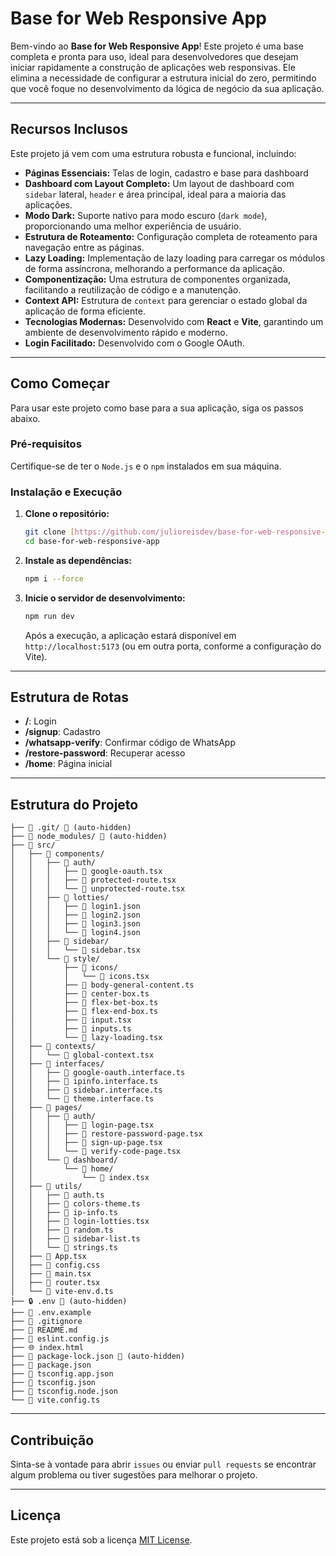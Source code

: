 # Base for Web Responsive App

Bem-vindo ao **Base for Web Responsive App**! Este projeto é uma base completa e pronta para uso, ideal para desenvolvedores que desejam iniciar rapidamente a construção de aplicações web responsivas. Ele elimina a necessidade de configurar a estrutura inicial do zero, permitindo que você foque no desenvolvimento da lógica de negócio da sua aplicação.

---

## Recursos Inclusos

Este projeto já vem com uma estrutura robusta e funcional, incluindo:

- **Páginas Essenciais:** Telas de login, cadastro e base para dashboard
- **Dashboard com Layout Completo:** Um layout de dashboard com `sidebar` lateral, `header` e área principal, ideal para a maioria das aplicações.
- **Modo Dark:** Suporte nativo para modo escuro (`dark mode`), proporcionando uma melhor experiência de usuário.
- **Estrutura de Roteamento:** Configuração completa de roteamento para navegação entre as páginas.
- **Lazy Loading:** Implementação de lazy loading para carregar os módulos de forma assíncrona, melhorando a performance da aplicação.
- **Componentização:** Uma estrutura de componentes organizada, facilitando a reutilização de código e a manutenção.
- **Context API:** Estrutura de `context` para gerenciar o estado global da aplicação de forma eficiente.
- **Tecnologias Modernas:** Desenvolvido com **React** e **Vite**, garantindo um ambiente de desenvolvimento rápido e moderno.
- **Login Facilitado:** Desenvolvido com o Google OAuth.

---

## Como Começar

Para usar este projeto como base para a sua aplicação, siga os passos abaixo.

### Pré-requisitos

Certifique-se de ter o `Node.js` e o `npm` instalados em sua máquina.

### Instalação e Execução

1. **Clone o repositório:**

    ```bash
    git clone [https://github.com/julioreisdev/base-for-web-responsive-app.git](https://github.com/julioreisdev/base-for-web-responsive-app.git)
    cd base-for-web-responsive-app
    ```

2. **Instale as dependências:**

    ```bash
    npm i --force
    ```

3. **Inicie o servidor de desenvolvimento:**

    ```bash
    npm run dev
    ```

    Após a execução, a aplicação estará disponível em `http://localhost:5173` (ou em outra porta, conforme a configuração do Vite).

---

## Estrutura de Rotas

- **/**: Login
- **/signup**: Cadastro
- **/whatsapp-verify**: Confirmar código de WhatsApp
- **/restore-password**: Recuperar acesso
- **/home**: Página inicial

---

## Estrutura do Projeto

```
├── 📁 .git/ 🚫 (auto-hidden)
├── 📁 node_modules/ 🚫 (auto-hidden)
├── 📁 src/
│   ├── 📁 components/
│   │   ├── 📁 auth/
│   │   │   ├── 📄 google-oauth.tsx
│   │   │   ├── 📄 protected-route.tsx
│   │   │   └── 📄 unprotected-route.tsx
│   │   ├── 📁 lotties/
│   │   │   ├── 📄 login1.json
│   │   │   ├── 📄 login2.json
│   │   │   ├── 📄 login3.json
│   │   │   └── 📄 login4.json
│   │   ├── 📁 sidebar/
│   │   │   └── 📄 sidebar.tsx
│   │   └── 📁 style/
│   │       ├── 📁 icons/
│   │       │   └── 📄 icons.tsx
│   │       ├── 📄 body-general-content.ts
│   │       ├── 📄 center-box.ts
│   │       ├── 📄 flex-bet-box.ts
│   │       ├── 📄 flex-end-box.ts
│   │       ├── 📄 input.tsx
│   │       ├── 📄 inputs.ts
│   │       └── 📄 lazy-loading.tsx
│   ├── 📁 contexts/
│   │   └── 📄 global-context.tsx
│   ├── 📁 interfaces/
│   │   ├── 📄 google-oauth.interface.ts
│   │   ├── 📄 ipinfo.interface.ts
│   │   ├── 📄 sidebar.interface.ts
│   │   └── 📄 theme.interface.ts
│   ├── 📁 pages/
│   │   ├── 📁 auth/
│   │   │   ├── 📄 login-page.tsx
│   │   │   ├── 📄 restore-password-page.tsx
│   │   │   ├── 📄 sign-up-page.tsx
│   │   │   └── 📄 verify-code-page.tsx
│   │   └── 📁 dashboard/
│   │       └── 📁 home/
│   │           └── 📄 index.tsx
│   ├── 📁 utils/
│   │   ├── 📄 auth.ts
│   │   ├── 📄 colors-theme.ts
│   │   ├── 📄 ip-info.ts
│   │   ├── 📄 login-lotties.tsx
│   │   ├── 📄 random.ts
│   │   ├── 📄 sidebar-list.ts
│   │   └── 📄 strings.ts
│   ├── 📄 App.tsx
│   ├── 🎨 config.css
│   ├── 📄 main.tsx
│   ├── 📄 router.tsx
│   └── 📄 vite-env.d.ts
├── 🔒 .env 🚫 (auto-hidden)
├── 📄 .env.example
├── 🚫 .gitignore
├── 📖 README.md
├── 📄 eslint.config.js
├── 🌐 index.html
├── 📄 package-lock.json 🚫 (auto-hidden)
├── 📄 package.json
├── 📄 tsconfig.app.json
├── 📄 tsconfig.json
├── 📄 tsconfig.node.json
└── 📄 vite.config.ts
```

---

## Contribuição

Sinta-se à vontade para abrir `issues` ou enviar `pull requests` se encontrar algum problema ou tiver sugestões para melhorar o projeto.

---

## Licença

Este projeto está sob a licença [MIT License](https://opensource.org/licenses/MIT).

